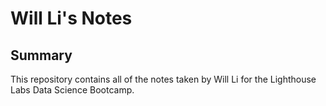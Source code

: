# Will Li's Notes
## Summary

This repository contains all of the notes taken by Will Li for the Lighthouse Labs Data Science Bootcamp.